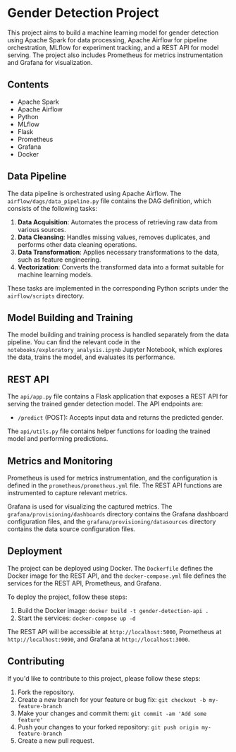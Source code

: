 # Gender Detection Project

This project aims to build a machine learning model for gender detection using Apache Spark for data processing, Apache Airflow for pipeline orchestration, MLflow for experiment tracking, and a REST API for model serving. The project also includes Prometheus for metrics instrumentation and Grafana for visualization.

## Contents

- Apache Spark
- Apache Airflow
- Python
- MLflow
- Flask
- Prometheus
- Grafana
- Docker

## Data Pipeline

The data pipeline is orchestrated using Apache Airflow. The `airflow/dags/data_pipeline.py` file contains the DAG definition, which consists of the following tasks:

1. **Data Acquisition**: Automates the process of retrieving raw data from various sources.
2. **Data Cleansing**: Handles missing values, removes duplicates, and performs other data cleaning operations.
3. **Data Transformation**: Applies necessary transformations to the data, such as feature engineering.
4. **Vectorization**: Converts the transformed data into a format suitable for machine learning models.

These tasks are implemented in the corresponding Python scripts under the `airflow/scripts` directory.

## Model Building and Training

The model building and training process is handled separately from the data pipeline. You can find the relevant code in the `notebooks/exploratory_analysis.ipynb` Jupyter Notebook, which explores the data, trains the model, and evaluates its performance.

## REST API

The `api/app.py` file contains a Flask application that exposes a REST API for serving the trained gender detection model. The API endpoints are:

- `/predict` (POST): Accepts input data and returns the predicted gender.

The `api/utils.py` file contains helper functions for loading the trained model and performing predictions.

## Metrics and Monitoring

Prometheus is used for metrics instrumentation, and the configuration is defined in the `prometheus/prometheus.yml` file. The REST API functions are instrumented to capture relevant metrics.

Grafana is used for visualizing the captured metrics. The `grafana/provisioning/dashboards` directory contains the Grafana dashboard configuration files, and the `grafana/provisioning/datasources` directory contains the data source configuration files.

## Deployment

The project can be deployed using Docker. The `Dockerfile` defines the Docker image for the REST API, and the `docker-compose.yml` file defines the services for the REST API, Prometheus, and Grafana.

To deploy the project, follow these steps:

1. Build the Docker image: `docker build -t gender-detection-api .`
2. Start the services: `docker-compose up -d`

The REST API will be accessible at `http://localhost:5000`, Prometheus at `http://localhost:9090`, and Grafana at `http://localhost:3000`.

## Contributing

If you'd like to contribute to this project, please follow these steps:

1. Fork the repository.
2. Create a new branch for your feature or bug fix: `git checkout -b my-feature-branch`
3. Make your changes and commit them: `git commit -am 'Add some feature'`
4. Push your changes to your forked repository: `git push origin my-feature-branch`
5. Create a new pull request.
